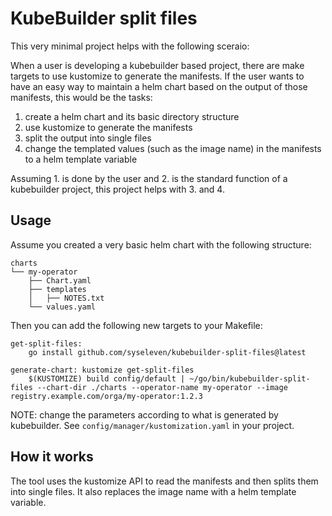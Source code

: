 # KubeBuilder split files

This very minimal project helps with the following sceraio:

When a user is developing a kubebuilder based project, there are make targets to use kustomize to generate the manifests.
If the user wants to have an easy way to maintain a helm chart based on the output of those manifests, this would be the tasks:

1. create a helm chart and its basic directory structure
2. use kustomize to generate the manifests
3. split the output into single files
4. change the templated values (such as the image name) in the manifests to a helm template variable

Assuming 1. is done by the user and 2. is the standard function of a kubebuilder project, this project helps with 3. and 4.

## Usage

Assume you created a very basic helm chart with the following structure:

```
charts
└── my-operator
    ├── Chart.yaml
    ├── templates
    │   ├── NOTES.txt
    └── values.yaml
```

Then you can add the following new targets to your Makefile:

```
get-split-files:
	go install github.com/syseleven/kubebuilder-split-files@latest

generate-chart: kustomize get-split-files
	$(KUSTOMIZE) build config/default | ~/go/bin/kubebuilder-split-files --chart-dir ./charts --operator-name my-operator --image registry.example.com/orga/my-operator:1.2.3
```

NOTE: change the parameters according to what is generated by kubebuilder. See `config/manager/kustomization.yaml` in your project.


## How it works

The tool uses the kustomize API to read the manifests and then splits them into single files. It also replaces the image name with a helm template variable.
